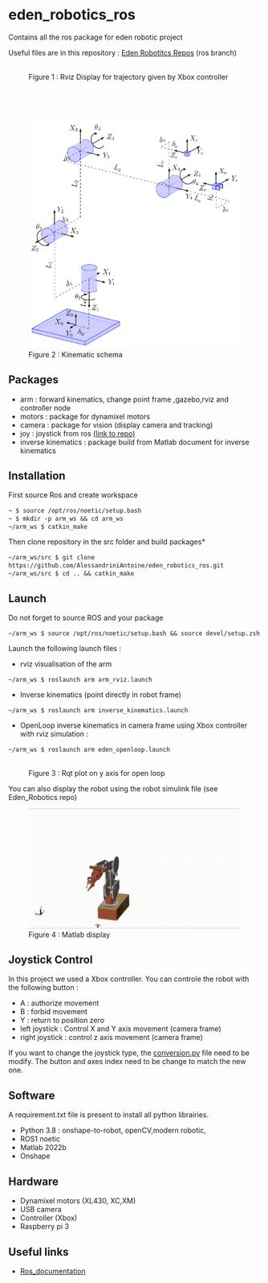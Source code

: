 # eden_robotics_ros

Contains all the ros package for eden robotic project

Useful files are in this repository : [Eden Robotitcs Repos](https://github.com/AlessandriniAntoine/Eden_Robotics.git) (ros branch)

<figure>
    <img src="./images/rviz.gif" alt=""width="500px">
    <figcaption>Figure 1 : Rviz Display for trajectory given by Xbox controller</figcaption>
</figure>

<br/>
<br/>
<br/>

<figure>
    <img src="./images/kinematics_graph.png" alt=""width="500px">
    <figcaption>Figure 2 : Kinematic schema</figcaption>
</figure>

## Packages

- arm : forward kinematics, change point frame ,gazebo,rviz and controller node
- motors : package for dynamixel motors
- camera : package for vision (display camera and tracking)
- joy : joystick from ros [(link to repo)](https://github.com/ros-drivers/joystick_drivers.git)
- inverse kinematics : package build from Matlab document for inverse kinematics

## Installation

First source Ros and create workspace

```console
~ $ source /opt/ros/noetic/setup.bash
~ $ mkdir -p arm_ws && cd arm_ws
~/arm_ws $ catkin_make
```

Then clone repository in the src folder and build packages*

```console
~/arm_ws/src $ git clone https://github.com/AlessandriniAntoine/eden_robotics_ros.git
~/arm_ws/src $ cd .. && catkin_make
```

## Launch

Do not forget to source ROS and your package

```console
~/arm_ws $ source /opt/ros/noetic/setup.bash && source devel/setup.zsh
```

Launch the following launch files :

- rviz visualisation of the arm

```console
~/arm_ws $ roslaunch arm arm_rviz.launch
```

- Inverse kinematics (point directly in robot frame)
  
```console
~/arm_ws $ roslaunch arm inverse_kinematics.launch
```

- OpenLoop inverse kinematics in camera frame using Xbox controller with rviz simulation :

```console
~/arm_ws $ roslaunch arm eden_openloop.launch
```

<figure>
    <img src="./images/rqt_plot_open_loop.gif" alt=""width="500px">
    <figcaption>Figure 3 : Rqt plot on y axis for open loop</figcaption>
</figure>

You can also display the robot using the robot simulink file (see Eden_Robotics repo)

<figure>
    <img src="./images/matlab.gif" alt=""width="500px">
    <figcaption>Figure 4 : Matlab display</figcaption>
</figure>

## Joystick Control

In this project we used a Xbox controller. You can controle the robot with the following button :

- A : authorize movement
- B : forbid movement
- Y : return to position zero
- left joystick : Control X and Y axis movement (camera frame)
- right joystick : control z axis movement (camera frame)

If you want to change the joystick type, the [conversion.py](./arm/scripts/conversion.py) file need to be modify. The button and axes index need to be change to match the new one.

## Software

A requirement.txt file is present to install all python librairies.

- Python 3.8 : onshape-to-robot, openCV,modern robotic,
- ROS1 noetic
- Matlab 2022b
- Onshape

## Hardware

- Dynamixel motors (XL430, XC,XM)
- USB camera
- Controller (Xbox)
- Raspberry pi 3

## Useful links

- [Ros_documentation](http://wiki.ros.org/)
